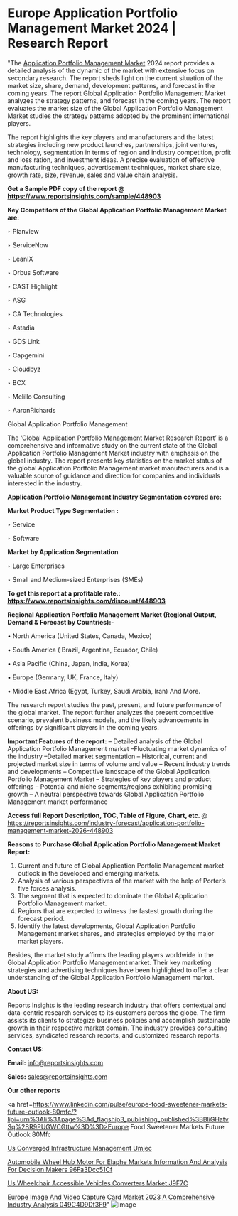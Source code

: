 # Europe Application Portfolio Management Market 2024 | Research Report

"The <a href=https://www.reportsinsights.com/sample/448903>Application Portfolio Management Market</a> 2024 report provides a detailed analysis of the dynamic of the market with extensive focus on secondary research. The report sheds light on the current situation of the market size, share, demand, development patterns, and forecast in the coming years. The report Global Application Portfolio Management Market analyzes the strategy patterns, and forecast in the coming years. The report evaluates the market size of the Global Application Portfolio Management Market studies the strategy patterns adopted by the prominent international players.

The report highlights the key players and manufacturers and the latest strategies including new product launches, partnerships, joint ventures, technology, segmentation in terms of region and industry competition, profit and loss ration, and investment ideas. A precise evaluation of effective manufacturing techniques, advertisement techniques, market share size, growth rate, size, revenue, sales and value chain analysis.

<strong>Get a Sample PDF copy of the report @ <a href=https://www.reportsinsights.com/sample/448903 style=color:#0000ff;>https://www.reportsinsights.com/sample/448903</a></strong>

<strong>Key Competitors of the Global Application Portfolio Management Market are:</strong>

‣ Planview

‣ ServiceNow

‣ LeanIX

‣ Orbus Software

‣ CAST Highlight

‣ ASG

‣ CA Technologies

‣ Astadia

‣ GDS Link

‣ Capgemini

‣ Cloudbyz

‣ BCX

‣ Melillo Consulting

‣ AaronRichards

Global Application Portfolio Management

The ‘Global Application Portfolio Management Market Research Report’ is a comprehensive and informative study on the current state of the Global Application Portfolio Management Market industry with emphasis on the global industry. The report presents key statistics on the market status of the global Application Portfolio Management market manufacturers and is a valuable source of guidance and direction for companies and individuals interested in the industry.

<strong>Application Portfolio Management Industry Segmentation covered are:</strong>

<strong>Market Product Type Segmentation :</strong>

‣ Service

‣ Software

<strong>Market by Application Segmentation</strong>

‣ Large Enterprises

‣ Small and Medium-sized Enterprises (SMEs)

<strong>To get this report at a profitable rate.: <a href=https://www.reportsinsights.com/discount/448903 style=color:#0000ff;>https://www.reportsinsights.com/discount/448903</a></strong>

<strong>Regional Application Portfolio Management Market (Regional Output, Demand &amp; Forecast by Countries):-</strong>

• North America (United States, Canada, Mexico)

• South America ( Brazil, Argentina, Ecuador, Chile)

• Asia Pacific (China, Japan, India, Korea)

• Europe (Germany, UK, France, Italy)

• Middle East Africa (Egypt, Turkey, Saudi Arabia, Iran) And More.

The research report studies the past, present, and future performance of the global market. The report further analyzes the present competitive scenario, prevalent business models, and the likely advancements in offerings by significant players in the coming years.

<strong>Important Features of the report:</strong>
– Detailed analysis of the Global Application Portfolio Management market
–Fluctuating market dynamics of the industry
–Detailed market segmentation
– Historical, current and projected market size in terms of volume and value
– Recent industry trends and developments
– Competitive landscape of the Global Application Portfolio Management Market
– Strategies of key players and product offerings
– Potential and niche segments/regions exhibiting promising growth
– A neutral perspective towards Global Application Portfolio Management market performance

<strong>Access full Report Description, TOC, Table of Figure, Chart, etc. </strong>@   <a href=https://reportsinsights.com/industry-forecast/application-portfolio-management-market-2026-448903 style=color:#0000ff;>https://reportsinsights.com/industry-forecast/application-portfolio-management-market-2026-448903</a>

<strong>Reasons to Purchase Global Application Portfolio Management Market Report:</strong>
1. Current and future of Global Application Portfolio Management market outlook in the developed and emerging markets.
2. Analysis of various perspectives of the market with the help of Porter’s five forces analysis.
3. The segment that is expected to dominate the Global Application Portfolio Management market.
4. Regions that are expected to witness the fastest growth during the forecast period.
5. Identify the latest developments, Global Application Portfolio Management market shares, and strategies employed by the major market players.

Besides, the market study affirms the leading players worldwide in the Global Application Portfolio Management market. Their key marketing strategies and advertising techniques have been highlighted to offer a clear understanding of the Global Application Portfolio Management market.

<strong><strong>About US</strong>:</strong>

Reports Insights is the leading research industry that offers contextual and data-centric research services to its customers across the globe. The firm assists its clients to strategize business policies and accomplish sustainable growth in their respective market domain. The industry provides consulting services, syndicated research reports, and customized research reports.

<strong>Contact US:</strong>

<p class=><b>Email:</b> <a href=mailto:info@reportsinsights.com>info@reportsinsights.com</a></p>
<p class=><b>Sales:</b> <a href=mailto:sales@reportsinsights.com>sales@reportsinsights.com</a></p>

<strong>Our other reports</strong>

<a href=https://www.linkedin.com/pulse/europe-food-sweetener-markets-future-outlook-80mfc/?lipi=urn%3Ali%3Apage%3Ad_flagship3_publishing_published%3BBliGHatvSq%2BR9PUGWCGttw%3D%3D>Europe Food Sweetener Markets Future Outlook 80Mfc</a>

<a href=https://www.linkedin.com/pulse/us-converged-infrastructure-management-umjec/>Us Converged Infrastructure Management Umjec</a>

<a href=https://medium.com/@aaradhyashinde84758/automobile-wheel-hub-motor-for-elaphe-markets-information-and-analysis-for-decision-makers-96fa3dcc51cf>Automobile Wheel Hub Motor For Elaphe Markets Information And Analysis For Decision Makers 96Fa3Dcc51Cf</a>

<a href=https://www.linkedin.com/pulse/us-wheelchair-accessible-vehicles-converters-market-j9f7c/>Us Wheelchair Accessible Vehicles Converters Market J9F7C</a>

<a href=https://medium.com/@yadavahaan91/europe-image-and-video-capture-card-market-2023-a-comprehensive-industry-analysis-049c4d9df3f9>Europe Image And Video Capture Card Market 2023 A Comprehensive Industry Analysis 049C4D9Df3F9</a>"
![image](https://github.com/aakesh123242/RIMarket/assets/158431203/1f4ed3ac-eef0-4b09-85ca-f843d9df4cbf)
